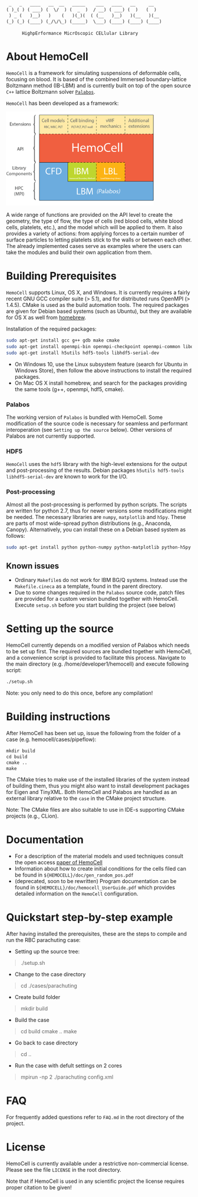      _   _   ____   __  __   _____    ___   ____   __     __   
    ( )_( ) ( ___) (  \/  ) (  _  )  / __) ( ___) (  )   (  )  
     ) _ (   )__)   )    (   )(_)(  ( (__   )__)   )(__   )(__ 
    (_) (_) (____) (_/\/\_) (_____)  \___) (____) (____) (____)   
    
          HighpErformance MicrOscopic CELlular Library


About HemoCell
==========

`HemoCell` is a framework for simulating suspensions of deformable cells, focusing on blood. It is based of the combined Immersed boundary-lattice Boltzmann method (IB-LBM) and is currently built on top of the open source `C++` lattice Boltzmann solver [`Palabos`](http://www.palabos.org).

`HemoCell` has been developed as a framework:

<img src="doc/images/structure.png" width="400">

A wide range of functions are provided on the API level to create the geometry, the type of flow, the type of cells (red blood cells, white blood cells, platelets, etc.), and the model which will be applied to them. It also provides a variety of actions: from applying forces to a certain number of surface particles to letting platelets stick to the walls or between each other. The already implemented cases serve as examples where the users can take the modules and build their own application from them.

Building Prerequisites
====================

`HemoCell` supports Linux, OS X, and Windows. It is currently requires a fairly recent GNU GCC compiler suite (> 5.1), and for distributed runs OpenMPI (> 1.4.5). CMake is used as the build automation tools.  The required packages are given for Debian based systems (such as Ubuntu), but they are available for OS X as well from [homebrew](http://brew.sh).

Installation of the required packages:

```bash
sudo apt-get install gcc g++ gdb make cmake
sudo apt-get install openmpi-bin openmpi-checkpoint openmpi-common libopenmpi-dev
sudo apt-get install h5utils hdf5-tools libhdf5-serial-dev
```

- On Windows 10, use the Linux subsystem feature (search for Ubuntu in Windows Store), then follow the above instructions to install the required packages.
- On Mac OS X install homebrew, and search for the packages providing the same tools (g++, openmpi, hdf5, cmake).

### Palabos
The working version of `Palabos` is bundled with HemoCell. Some modification of the source code is necessary for seamless and performant interoperation (see `Setting up the source` below). Other versions of Palabos are not currently supported.

### HDF5

`HemoCell` uses the `hdf5` library with the high-level extensions for the output and post-processing of the results. Debian packages `h5utils hdf5-tools libhdf5-serial-dev` are known to work for the I/O.

### Post-processing

Almost all the post-processing is performed by python scripts. The scripts are written for python 2.7, thus for newer versions some modifications might be needed. The necessary libraries are `numpy`, `matplotlib` and `h5py`. These are parts of most wide-spread python distributions (e.g., Anaconda, Canopy). Alternatively, you can install these on a Debian based system as follows:

```bash
sudo apt-get install python python-numpy python-matplotlib python-h5py
```


## Known issues
* Ordinary `Makefile`s do not work for IBM BG/Q systems. Instead use the `Makefile.cineca` as a template, found in the parent directory.
* Due to some changes required in the `Palabos` source code, patch files are provided for a custom version bundled together with HemoCell. Execute `setup.sh` before you start building the project (see below)


# Setting up the source

HemoCell currently depends on a modified version of Palabos which needs to be set up first. The required sources are bundled together with HemoCell, and a convenience script is provided to facilitate this process. Navigate to the main directory (e.g. /home/developer1/hemocell) and execute following script:

```bash
./setup.sh
```

Note: you only need to do this once, before any compilation!


Building instructions
================================

After HemoCell has been set up, issue the following from the folder of a case (e.g. hemocell/cases/pipeflow):

```shell
mkdir build
cd build
cmake ..
make
```

The CMake tries to make use of the installed libraries of the system instead of building them, thus you might also want to install development packages for Eigen and TinyXML.  Both HemoCell and Palabos are handled as an external library relative to the `case` in the CMake project structure.

Note: The CMake files are also suitable to use in IDE-s supporting CMake projects (e.g., CLion).

Documentation 
=============

- For a description of the material models and used techniques consult the open access [paper of HemoCell](http://journal.frontiersin.org/article/10.3389/fphys.2017.00563)
- Information about how to create initial conditions for the cells filed can be found in `${HEMOCELL}/doc/gen_random_pos.pdf`
- (deprecated, soon to be rewritten) Program documentation can be found in `${HEMOCELL}/doc/hemocell_UserGuide.pdf` which provides detailed information on the `HemoCell` configuration.

# Quickstart step-by-step example
After having installed the prerequisites, these are the steps to compile and run the RBC parachuting case:

- Setting up the source tree:
> ./setup.sh
- Change to the case directory
> cd ./cases/parachuting
- Create build folder
> mkdir build
- Build the case
> cd build
> cmake ..
> make
- Go back to case directory
> cd ..
- Run the case with defult settings on 2 cores
> mpirun -np 2 ./parachuting config.xml


# FAQ

For frequently added questions refer to `FAQ.md` in the root directory of the project.

# License

HemoCell is currently available under a restrictive non-commercial license. Please see the file `LICENSE` in the root directory. 

Note that if HemoCell is used in any scientific project the license requires proper citation to be given! 



